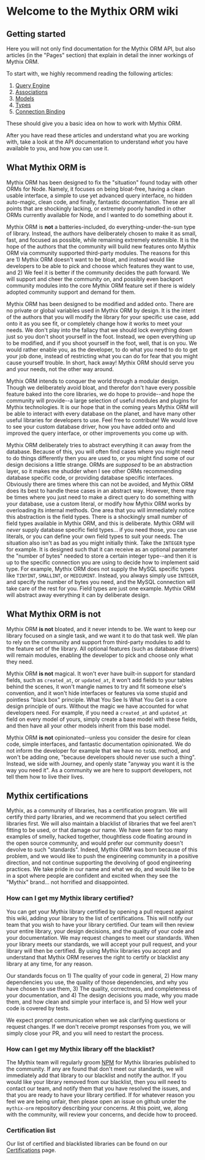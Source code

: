 # Welcome to the Mythix ORM wiki

## Getting started

Here you will not only find documentation for the Mythix ORM API, but also articles (in the "Pages" section) that explain in detail the inner workings of Mythix ORM.

To start with, we highly recommend reading the following articles:

  1. [Query Engine](./QueryEngine)
  2. [Associations](./Associations)
  3. [Models](./Models)
  4. [Types](./TypesReference)
  5. [Connection Binding](./ConnectionBinding)

These should give you a basic idea on how to work with Mythix ORM.

After you have read these articles and understand what you are working with, take a look at the API documentation to understand _what_ you have available to you, and how you can use it.

## What Mythix ORM **is**

Mythix ORM has been designed to fix the "situation" found today with other ORMs for Node. Namely, it focuses on being bloat-free, having a clean usable interface, a simple to use yet advanced query interface, no hidden auto-magic, clean code, and finally, fantastic documentation. These are all points that are shockingly lacking, or extremely poorly handled in other ORMs currently available for Node, and I wanted to do something about it.

Mythix ORM is **not** a batteries-included, do everything-under-the-sun type of library. Instead, the authors have deliberately chosen to make it as small, fast, and focused as possible, while remaining extremely extensible. It is the hope of the authors that the community will build new features onto Mythix ORM via community supported third-party modules. The reasons for this are 1) Mythix ORM doesn't want to be bloat, and instead would like developers to be able to pick and choose which features they want to use, and 2) We feel it is better if the community decides the path forward. We will support and cheer the community on, and possibly even backport community modules into the core Mythix ORM feature set if there is widely adopted community support and demand for them.

Mythix ORM has been designed to be modified and added onto. There are no private or global variables used in Mythix ORM by design. It is the intent of the authors that you will modify the library for your specific use case, add onto it as you see fit, or completely change how it works to meet your needs. We don't play into the fallacy that we should lock everything down just so you don't shoot yourself in the foot. Instead, we open everything up to be modified, and if you shoot yourself in the foot, well, that is on you. We would rather enable you, as the developer, to do what you need to do to get your job done, instead of restricting what you can do for fear that you might cause yourself trouble. In short, hack away! Mythix ORM should serve you and your needs, not the other way around.

Mythix ORM intends to conquer the world through a modular design. Though we deliberately avoid bloat, and therefor don't have every possible feature baked into the core libraries, we do hope to provide--and hope the community will provide--a large selection of useful modules and plugins for Mythix technologies. It is our hope that in the coming years Mythix ORM will be able to interact with every database on the planet, and have many other useful libraries for developers to use. Feel free to contribute! We would love to see your custom database driver, how you have added onto and improved the query interface, or other improvements you come up with.

Mythix ORM deliberately tries to abstract everything it can away from the database. Because of this, you will often find cases where you might need to do things differently then you are used to, or you might find some of our design decisions a little strange. ORMs are *supposed* to be an abstraction layer, so it makes me shudder when I see other ORMs recommending database specific code, or providing database specific interfaces. Obviously there are times where this can not be avoided, and Mythix ORM does its best to handle these cases in an abstract way. However, there may be times where you just need to make a direct query to do something with your database, use a custom literal, or modify how Mythix ORM works by overloading its internal methods. One area that you will immediately notice this abstraction is the field types. There is a shockingly small number of field types available in Mythix ORM, and this is deliberate. Mythix ORM will *never* supply database specific field types... if you need those, you can use literals, or you can define your own field types to suit your needs. The situation also isn't as bad as you might initially think. Take the `INTEGER` type for example. It is designed such that it can receive as an optional parameter the "number of bytes" needed to store a certain integer type--and then it is up to the specific connection you are using to decide how to implement said type. For example, Mythix ORM does not supply the MySQL specific types like `TINYINT`, `SMALLINT`, or `MEDIUMINT`. Instead, you always simply use `INTEGER`, and specify the number of bytes you need, and the MySQL connection will take care of the rest for you. Field types are just one example. Mythix ORM will abstract away everything it can by deliberate design.

## What Mythix ORM **is not**

Mythix ORM **is not** bloated, and it never intends to be. We want to keep our library focused on a single task, and we want it to do that task well. We plan to rely on the community and support from third-party modules to add to the feature set of the library. All optional features (such as database drivers) will remain modules, enabling the developer to pick and choose only what they need.

Mythix ORM **is not** magical. It won't ever have built-in support for standard fields, such as `created_at`, or `updated_at`, it won't add fields to your tables behind the scenes, it won't mangle names to try and fit someone else's convention, and it won't hide interfaces or features via some stupid and pointless "black box" principle. What You See Is What You Get is a core design principle of ours. Without the magic we have accounted for what developers need. For example, if you need a `created_at` and `updated_at` field on every model of yours, simply create a base model with these fields, and then have all your other models inherit from this base model.

Mythix ORM **is not** opinionated--unless you consider the desire for clean code, simple interfaces, and fantastic documentation opinionated. We do not inform the developer for example that we have no `toSQL` method, and won't be adding one, "because developers should never use such a thing". Instead, we side with Journey, and openly state "anyway you want it is the way you need it". As a community we are here to support developers, not tell them how to live their lives.

## Mythix certifications

Mythix, as a community of libraries, has a certification program. We will certify third party libraries, and we recommend that you select certified libraries first. We will also maintain a blacklist of libraries that we feel aren't fitting to be used, or that damage our name. We have seen far too many examples of smelly, hacked together, thoughtless code floating around in the open source community, and would prefer our community doesn't devolve to such "standards". Indeed, Mythix ORM was born because of this problem, and we would like to push the engineering community in a positive direction, and not continue supporting the devolving of good engineering practices. We take pride in our name and what we do, and would like to be in a spot where people are confident and excited when they see the "Mythix" brand... not horrified and disappointed.

### How can I get my Mythix library certified?

You can get your Mythix library certified by opening a pull request against this wiki, adding your library to the list of certifications. This will notify our team that you wish to have your library certified. Our team will then review your entire library, your design decisions, and the quality of your code and your documentation. We may request changes to meet our standards. When your library meets our standards, we will accept your pull request, and your library will then be certified. By using Mythix libraries you accept and understand that Mythix ORM reserves the right to certify or blacklist any library at any time, for any reason.

Our standards focus on 1) The quality of your code in general, 2) How many dependencies you use, the quality of those dependencies, and why you have chosen to use them, 3) The quality, correctness, and completeness of your documentation, and 4) The design decisions you made, why you made them, and how clean and simple your interface is, and 5) How well your code is covered by tests.

We expect prompt communication when we ask clarifying questions or request changes. If we don't receive prompt responses from you, we will simply close your PR, and you will need to restart the process.

### How can I get my Mythix library off the blacklist?

The Mythix team will regularly groom [NPM](https://npmjs.com/) for Mythix libraries published to the community. If any are found that don't meet our standards, we will immediately add that library to our blacklist and notify the author. If you would like your library removed from our blacklist, then you will need to contact our team, and notify them that you have resolved the issues, and that you are ready to have your library certified. If for whatever reason you feel we are being unfair, then please open an issue on github under the `mythix-orm` repository describing your concerns. At this point, we, along with the community, will review your concerns, and decide how to proceed.

### Certification list

Our list of certified and blacklisted libraries can be found on our [Certifications](./Certifications) page.